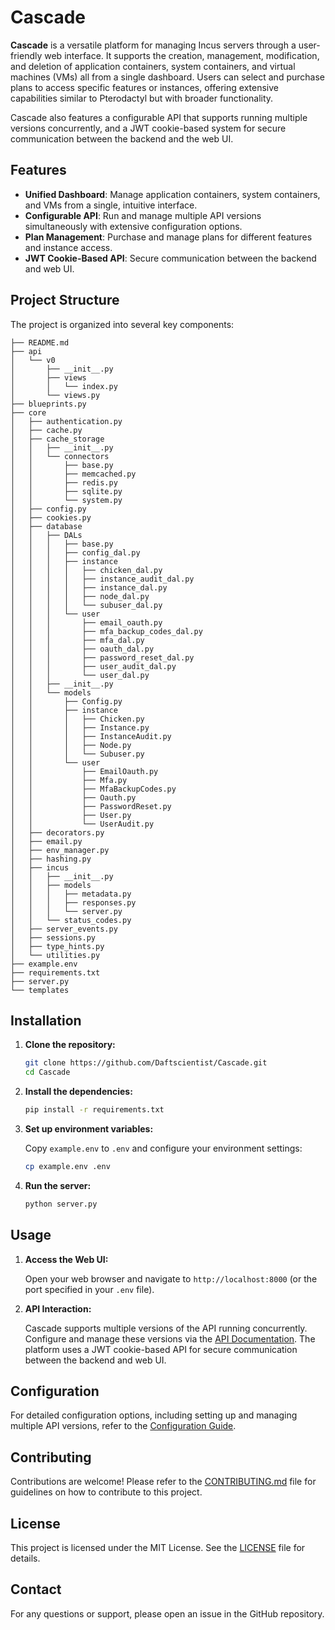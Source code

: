 # Cascade

**Cascade** is a versatile platform for managing Incus servers through a user-friendly web interface. It supports the creation, management, modification, and deletion of application containers, system containers, and virtual machines (VMs) all from a single dashboard. Users can select and purchase plans to access specific features or instances, offering extensive capabilities similar to Pterodactyl but with broader functionality.

Cascade also features a configurable API that supports running multiple versions concurrently, and a JWT cookie-based system for secure communication between the backend and the web UI.

## Features

- **Unified Dashboard**: Manage application containers, system containers, and VMs from a single, intuitive interface.
- **Configurable API**: Run and manage multiple API versions simultaneously with extensive configuration options.
- **Plan Management**: Purchase and manage plans for different features and instance access.
- **JWT Cookie-Based API**: Secure communication between the backend and web UI.

## Project Structure

The project is organized into several key components:

```
├── README.md
├── api
│   └── v0
│       ├── __init__.py
│       ├── views
│       │   └── index.py
│       └── views.py
├── blueprints.py
├── core
│   ├── authentication.py
│   ├── cache.py
│   ├── cache_storage
│   │   ├── __init__.py
│   │   └── connectors
│   │       ├── base.py
│   │       ├── memcached.py
│   │       ├── redis.py
│   │       ├── sqlite.py
│   │       └── system.py
│   ├── config.py
│   ├── cookies.py
│   ├── database
│   │   ├── DALs
│   │   │   ├── base.py
│   │   │   ├── config_dal.py
│   │   │   ├── instance
│   │   │   │   ├── chicken_dal.py
│   │   │   │   ├── instance_audit_dal.py
│   │   │   │   ├── instance_dal.py
│   │   │   │   ├── node_dal.py
│   │   │   │   └── subuser_dal.py
│   │   │   └── user
│   │   │       ├── email_oauth.py
│   │   │       ├── mfa_backup_codes_dal.py
│   │   │       ├── mfa_dal.py
│   │   │       ├── oauth_dal.py
│   │   │       ├── password_reset_dal.py
│   │   │       ├── user_audit_dal.py
│   │   │       └── user_dal.py
│   │   ├── __init__.py
│   │   └── models
│   │       ├── Config.py
│   │       ├── instance
│   │       │   ├── Chicken.py
│   │       │   ├── Instance.py
│   │       │   ├── InstanceAudit.py
│   │       │   ├── Node.py
│   │       │   └── Subuser.py
│   │       └── user
│   │           ├── EmailOauth.py
│   │           ├── Mfa.py
│   │           ├── MfaBackupCodes.py
│   │           ├── Oauth.py
│   │           ├── PasswordReset.py
│   │           ├── User.py
│   │           └── UserAudit.py
│   ├── decorators.py
│   ├── email.py
│   ├── env_manager.py
│   ├── hashing.py
│   ├── incus
│   │   ├── __init__.py
│   │   ├── models
│   │   │   ├── metadata.py
│   │   │   ├── responses.py
│   │   │   └── server.py
│   │   └── status_codes.py
│   ├── server_events.py
│   ├── sessions.py
│   ├── type_hints.py
│   └── utilities.py
├── example.env
├── requirements.txt
├── server.py
└── templates
```

## Installation

1. **Clone the repository:**

    ```bash
    git clone https://github.com/Daftscientist/Cascade.git
    cd Cascade
    ```

2. **Install the dependencies:**

    ```bash
    pip install -r requirements.txt
    ```

3. **Set up environment variables:**

    Copy `example.env` to `.env` and configure your environment settings:

    ```bash
    cp example.env .env
    ```

4. **Run the server:**

    ```bash
    python server.py
    ```

## Usage

1. **Access the Web UI:**

   Open your web browser and navigate to `http://localhost:8000` (or the port specified in your `.env` file).

2. **API Interaction:**

   Cascade supports multiple versions of the API running concurrently. Configure and manage these versions via the [API Documentation](api/v0/views/index.py). The platform uses a JWT cookie-based API for secure communication between the backend and web UI.

## Configuration

For detailed configuration options, including setting up and managing multiple API versions, refer to the [Configuration Guide](core/config.py).

## Contributing

Contributions are welcome! Please refer to the [CONTRIBUTING.md](CONTRIBUTING.md) file for guidelines on how to contribute to this project.

## License

This project is licensed under the MIT License. See the [LICENSE](LICENSE) file for details.

## Contact

For any questions or support, please open an issue in the GitHub repository.